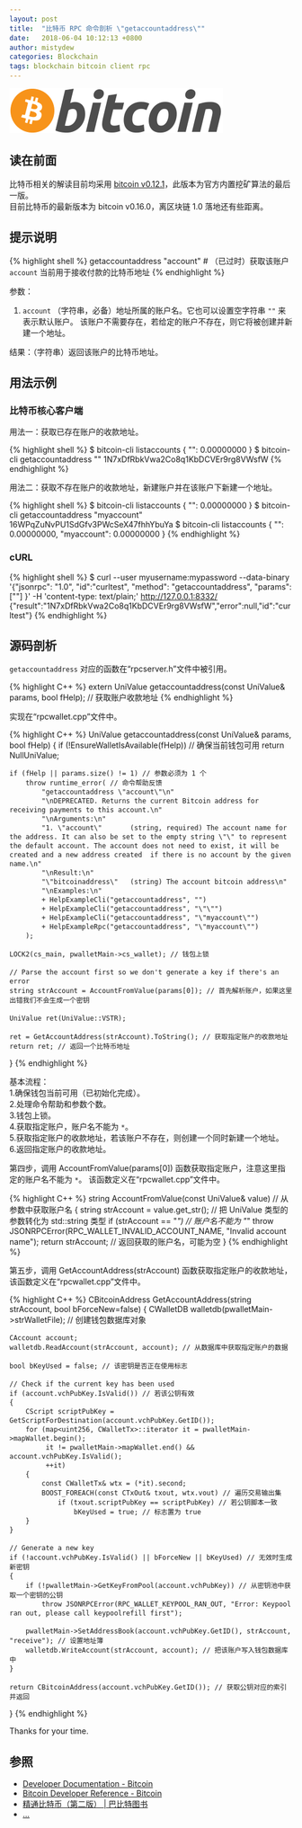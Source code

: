 ```yaml
---
layout: post
title:  "比特币 RPC 命令剖析 \"getaccountaddress\""
date:   2018-06-04 10:12:13 +0800
author: mistydew
categories: Blockchain
tags: blockchain bitcoin client rpc
---
```

![bitcoin](/images/20180504/bitcoin.svg)

## 读在前面
比特币相关的解读目前均采用 [bitcoin v0.12.1](https://github.com/bitcoin/bitcoin/tree/v0.12.1)，此版本为官方内置挖矿算法的最后一版。<br>
目前比特币的最新版本为 bitcoin v0.16.0，离区块链 1.0 落地还有些距离。

## 提示说明

{% highlight shell %}
getaccountaddress "account" # （已过时）获取该账户 `account` 当前用于接收付款的比特币地址
{% endhighlight %}

参数：<br>
1. `account` （字符串，必备）地址所属的账户名。它也可以设置空字符串 `""` 来表示默认账户。
该账户不需要存在，若给定的账户不存在，则它将被创建并新建一个地址。

结果：（字符串）返回该账户的比特币地址。

## 用法示例

### 比特币核心客户端

用法一：获取已存在账户的收款地址。

{% highlight shell %}
$ bitcoin-cli listaccounts
{
  "": 0.00000000
}
$ bitcoin-cli getaccountaddress ""
1N7xDfRbkVwa2Co8q1KbDCVEr9rg8VWsfW
{% endhighlight %}

用法二：获取不存在账户的收款地址，新建账户并在该账户下新建一个地址。

{% highlight shell %}
$ bitcoin-cli listaccounts
{
  "": 0.00000000
}
$ bitcoin-cli getaccountaddress "myaccount"
16WPqZuNvPU1SdGfv3PWcSeX47fhhYbuYa
$ bitcoin-cli listaccounts
{
  "": 0.00000000,
  "myaccount": 0.00000000
}
{% endhighlight %}

### cURL

{% highlight shell %}
$ curl --user myusername:mypassword --data-binary '{"jsonrpc": "1.0", "id":"curltest", "method": "getaccountaddress", "params": [""] }' -H 'content-type: text/plain;' http://127.0.0.1:8332/
{"result":"1N7xDfRbkVwa2Co8q1KbDCVEr9rg8VWsfW","error":null,"id":"curltest"}
{% endhighlight %}

## 源码剖析
`getaccountaddress` 对应的函数在“rpcserver.h”文件中被引用。

{% highlight C++ %}
extern UniValue getaccountaddress(const UniValue& params, bool fHelp); // 获取账户收款地址
{% endhighlight %}

实现在“rpcwallet.cpp”文件中。

{% highlight C++ %}
UniValue getaccountaddress(const UniValue& params, bool fHelp)
{
    if (!EnsureWalletIsAvailable(fHelp)) // 确保当前钱包可用
        return NullUniValue;
    
    if (fHelp || params.size() != 1) // 参数必须为 1 个
        throw runtime_error( // 命令帮助反馈
            "getaccountaddress \"account\"\n"
            "\nDEPRECATED. Returns the current Bitcoin address for receiving payments to this account.\n"
            "\nArguments:\n"
            "1. \"account\"       (string, required) The account name for the address. It can also be set to the empty string \"\" to represent the default account. The account does not need to exist, it will be created and a new address created  if there is no account by the given name.\n"
            "\nResult:\n"
            "\"bitcoinaddress\"   (string) The account bitcoin address\n"
            "\nExamples:\n"
            + HelpExampleCli("getaccountaddress", "")
            + HelpExampleCli("getaccountaddress", "\"\"")
            + HelpExampleCli("getaccountaddress", "\"myaccount\"")
            + HelpExampleRpc("getaccountaddress", "\"myaccount\"")
        );

    LOCK2(cs_main, pwalletMain->cs_wallet); // 钱包上锁

    // Parse the account first so we don't generate a key if there's an error
    string strAccount = AccountFromValue(params[0]); // 首先解析账户，如果这里出错我们不会生成一个密钥

    UniValue ret(UniValue::VSTR);

    ret = GetAccountAddress(strAccount).ToString(); // 获取指定账户的收款地址
    return ret; // 返回一个比特币地址
}
{% endhighlight %}

基本流程：<br>
1.确保钱包当前可用（已初始化完成）。<br>
2.处理命令帮助和参数个数。<br>
3.钱包上锁。<br>
4.获取指定账户，账户名不能为 `*`。<br>
5.获取指定账户的收款地址，若该账户不存在，则创建一个同时新建一个地址。<br>
6.返回指定账户的收款地址。

第四步，调用 AccountFromValue(params[0]) 函数获取指定账户，注意这里指定的账户名不能为 `*`。
该函数定义在“rpcwallet.cpp”文件中。

{% highlight C++ %}
string AccountFromValue(const UniValue& value) // 从参数中获取账户名
{
    string strAccount = value.get_str(); // 把 UniValue 类型的参数转化为 std::string 类型
    if (strAccount == "*") // 账户名不能为 "*"
        throw JSONRPCError(RPC_WALLET_INVALID_ACCOUNT_NAME, "Invalid account name");
    return strAccount; // 返回获取的账户名，可能为空
}
{% endhighlight %}

第五步，调用 GetAccountAddress(strAccount) 函数获取指定账户的收款地址，该函数定义在“rpcwallet.cpp”文件中。

{% highlight C++ %}
CBitcoinAddress GetAccountAddress(string strAccount, bool bForceNew=false)
{
    CWalletDB walletdb(pwalletMain->strWalletFile); // 创建钱包数据库对象

    CAccount account;
    walletdb.ReadAccount(strAccount, account); // 从数据库中获取指定账户的数据

    bool bKeyUsed = false; // 该密钥是否正在使用标志

    // Check if the current key has been used
    if (account.vchPubKey.IsValid()) // 若该公钥有效
    {
        CScript scriptPubKey = GetScriptForDestination(account.vchPubKey.GetID());
        for (map<uint256, CWalletTx>::iterator it = pwalletMain->mapWallet.begin();
             it != pwalletMain->mapWallet.end() && account.vchPubKey.IsValid();
             ++it)
        {
            const CWalletTx& wtx = (*it).second;
            BOOST_FOREACH(const CTxOut& txout, wtx.vout) // 遍历交易输出集
                if (txout.scriptPubKey == scriptPubKey) // 若公钥脚本一致
                    bKeyUsed = true; // 标志置为 true
        }
    }

    // Generate a new key
    if (!account.vchPubKey.IsValid() || bForceNew || bKeyUsed) // 无效时生成新密钥
    {
        if (!pwalletMain->GetKeyFromPool(account.vchPubKey)) // 从密钥池中获取一个密钥的公钥
            throw JSONRPCError(RPC_WALLET_KEYPOOL_RAN_OUT, "Error: Keypool ran out, please call keypoolrefill first");

        pwalletMain->SetAddressBook(account.vchPubKey.GetID(), strAccount, "receive"); // 设置地址簿
        walletdb.WriteAccount(strAccount, account); // 把该账户写入钱包数据库中
    }

    return CBitcoinAddress(account.vchPubKey.GetID()); // 获取公钥对应的索引并返回
}
{% endhighlight %}

Thanks for your time.

## 参照
* [Developer Documentation - Bitcoin](https://bitcoin.org/en/developer-documentation)
* [Bitcoin Developer Reference - Bitcoin](https://bitcoin.org/en/developer-reference#getaccountaddress)
* [精通比特币（第二版） \| 巴比特图书](http://book.8btc.com/masterbitcoin2cn)
* [...](https://github.com/mistydew/blockchain)
